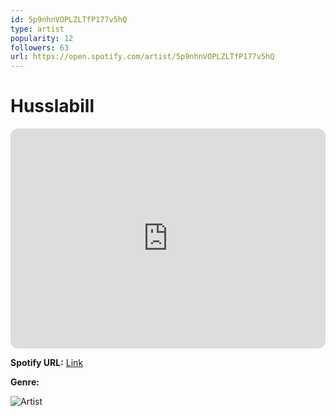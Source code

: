 ```yaml
---
id: 5p9nhnVOPLZLTfP177v5hQ
type: artist
popularity: 12
followers: 63
url: https://open.spotify.com/artist/5p9nhnVOPLZLTfP177v5hQ
---
```

# Husslabill

<iframe style="border-radius:12px" src="https://open.spotify.com/embed/artist/5p9nhnVOPLZLTfP177v5hQ" width="100%" height="352" frameBorder="0" allowfullscreen="" allow="autoplay; clipboard-write; encrypted-media; fullscreen; picture-in-picture" loading="lazy"></iframe>

**Spotify URL:** [Link](https://open.spotify.com/artist/5p9nhnVOPLZLTfP177v5hQ)

**Genre:** 

![Artist](https://i.scdn.co/image/ab6761610000e5ebd11d8fbf9524e6c3a05ae9a7)
